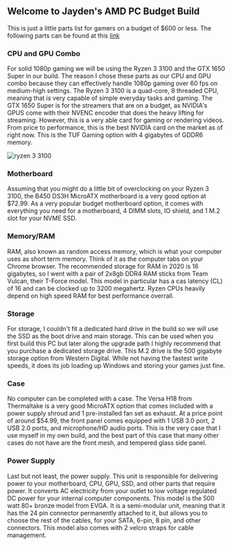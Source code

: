 ## Welcome to Jayden's AMD PC Budget Build

This is just a little parts list for gamers on a budget of $600 or less. The following parts can be found at this [link](https://pcpartpicker.com/list/vXYGBZ) 

### CPU and GPU Combo

For solid 1080p gaming we will be using the Ryzen 3 3100 and the GTX 1650 Super in our build. The reason I chose these parts as our CPU and GPU combo because they can effectively handle 1080p gaming over 60 fps on medium-high settings. 
The Ryzen 3 3100 is a quad-core, 8 threaded CPU, meaning that is very capable of simple everyday tasks and gaming. 
The GTX 1650 Super is for the streamers that are on a budget, as NVIDIA's GPUS come with their NVENC encoder that does the heavy lifting for streaming. However, this is a very able card for gaming or rendering videos. From price to performance, this is the best NVIDIA card on the market as of right now. This is the TUF Gaming option with 4 gigabytes of GDDR6 memory. 

![ryzen 3 3100](https://static.bhphoto.com/images/images1000x1000/1588841160_1558667.jpg)

### Motherboard

Assuming that you might do a little bit of overclocking on your Ryzen 3 3100, the B450 DS3H MicroATX motherboard is a very good option at $72.99. As a very popular budget motherboard option, it comes with everything you need for a motherboard, 4 DIMM slots, IO shield, and 1 M.2 slot for your NVME SSD. 

### Memory/RAM

RAM, also known as random access memory, which is what your computer uses as short term memory. Think of it as the computer tabs on your Chrome browser. The recommended storage for RAM in 2020 is 16 gigabytes, so I went with a pair of 2x8gb DDR4 RAM sticks from Team Vulcan, their T-Force model. This model in particular has a cas latency (CL) of 16 and can be clocked up to 3200 megahertz. Ryzen CPUs heavily depend on high speed RAM for best performance overrall.

### Storage

For storage, I couldn't fit a dedicated hard drive in the build so we will use the SSD as the boot drive and main storage. This can be used when you first build this PC but later along the upgrade path I highly recommend that you purchase a dedicated storage drive. This M.2 drive is the 500 gigabyte storage option from Western Digital. While not having the fastest write speeds, it does its job loading up Windows and storing your games just fine. 

### Case

No computer can be completed with a case. The Versa H18 from Thermaltake is a very good MicroATX option that comes included with a power supply shroud and 1 pre-installed fan set as exhaust. At a price point of around $54.99, the front panel comes equipped with 1 USB 3.0 port, 2 USB 2.0 ports, and microphone/HD audio ports. This is the very case that I use myself in my own build, and the best part of this case that many other cases do not have are the front mesh, and tempered glass side panel. 

### Power Supply

Last but not least, the power supply. This unit is responsible for delivering power to your motherboard, CPU, GPU, SSD, and other parts that require power. It converts AC electricity from your outlet to low voltage regulated DC power for your internal computer components. This model is the 500 watt 80+ bronze model from EVGA. It is a semi-modular unit, meaning that it has the 24 pin connector permanently attached to it, but allows you to choose the rest of the cables, for your SATA, 6-pin, 8 pin, and other connectors. This model also comes with 2 velcro straps for cable management.
